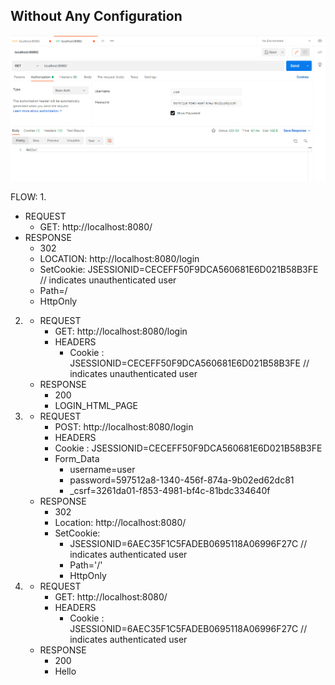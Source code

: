 ## Without Any Configuration
![img.png](img.png)

FLOW: 
1. 
   * REQUEST
     * GET: http://localhost:8080/
   * RESPONSE
     * 302
     * LOCATION: http://localhost:8080/login
     * SetCookie: JSESSIONID=CECEFF50F9DCA560681E6D021B58B3FE // indicates unauthenticated user
     * Path=/
     * HttpOnly 
2. 
    * REQUEST
      * GET: http://localhost:8080/login
      * HEADERS
        * Cookie : JSESSIONID=CECEFF50F9DCA560681E6D021B58B3FE // indicates unauthenticated user
    * RESPONSE
      * 200
      * LOGIN_HTML_PAGE
3.
    * REQUEST
      * POST: http://localhost:8080/login
      * HEADERS
      * Cookie : JSESSIONID=CECEFF50F9DCA560681E6D021B58B3FE
      * Form_Data
        * username=user
        * password=597512a8-1340-456f-874a-9b02ed62dc81
        * _csrf=3261da01-f853-4981-bf4c-81bdc334640f
    * RESPONSE
      * 302
      * Location: http://localhost:8080/
      * SetCookie:
        * JSESSIONID=6AEC35F1C5FADEB0695118A06996F27C // indicates authenticated user
        * Path='/'
        * HttpOnly
4.
    * REQUEST
      * GET: http://localhost:8080/
      * HEADERS
        * Cookie : JSESSIONID=6AEC35F1C5FADEB0695118A06996F27C // indicates authenticated user
    * RESPONSE
      * 200
      * Hello

